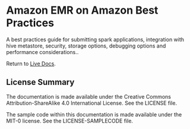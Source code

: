 # Amazon EMR on Amazon Best Practices

A best practices guide for submitting spark applications, integration with hive metastore, security, storage options, debugging options and performance considerations..

Return to [Live Docs](https://aws.github.io/aws-emr-best-practices/).

## License Summary

The documentation is made available under the Creative Commons Attribution-ShareAlike 4.0 International License. See the LICENSE file.

The sample code within this documentation is made available under the MIT-0 license. See the LICENSE-SAMPLECODE file.
